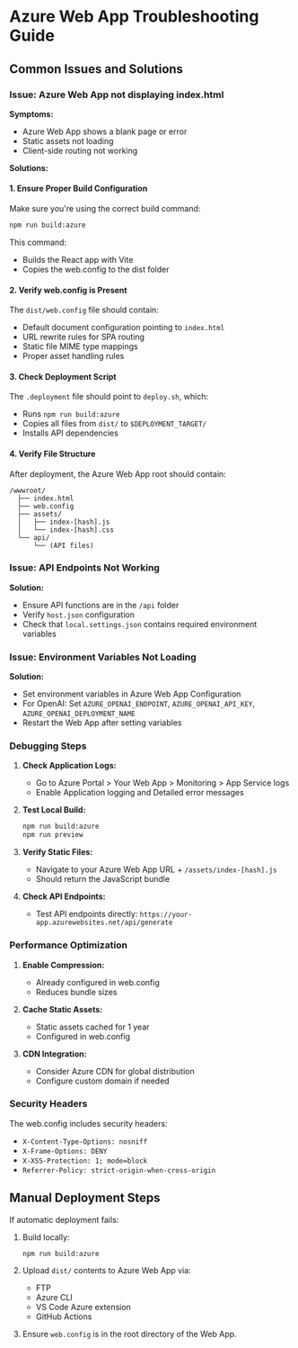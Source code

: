 # Azure Web App Troubleshooting Guide

## Common Issues and Solutions

### Issue: Azure Web App not displaying index.html

**Symptoms:**
- Azure Web App shows a blank page or error
- Static assets not loading
- Client-side routing not working

**Solutions:**

#### 1. Ensure Proper Build Configuration
Make sure you're using the correct build command:
```bash
npm run build:azure
```

This command:
- Builds the React app with Vite
- Copies the web.config to the dist folder

#### 2. Verify web.config is Present
The `dist/web.config` file should contain:
- Default document configuration pointing to `index.html`
- URL rewrite rules for SPA routing
- Static file MIME type mappings
- Proper asset handling rules

#### 3. Check Deployment Script
The `.deployment` file should point to `deploy.sh`, which:
- Runs `npm run build:azure`
- Copies all files from `dist/` to `$DEPLOYMENT_TARGET/`
- Installs API dependencies

#### 4. Verify File Structure
After deployment, the Azure Web App root should contain:
```
/wwwroot/
  ├── index.html
  ├── web.config
  ├── assets/
  │   ├── index-[hash].js
  │   └── index-[hash].css
  └── api/
      └── (API files)
```

### Issue: API Endpoints Not Working

**Solution:**
- Ensure API functions are in the `/api` folder
- Verify `host.json` configuration
- Check that `local.settings.json` contains required environment variables

### Issue: Environment Variables Not Loading

**Solution:**
- Set environment variables in Azure Web App Configuration
- For OpenAI: Set `AZURE_OPENAI_ENDPOINT`, `AZURE_OPENAI_API_KEY`, `AZURE_OPENAI_DEPLOYMENT_NAME`
- Restart the Web App after setting variables

### Debugging Steps

1. **Check Application Logs:**
   - Go to Azure Portal > Your Web App > Monitoring > App Service logs
   - Enable Application logging and Detailed error messages

2. **Test Local Build:**
   ```bash
   npm run build:azure
   npm run preview
   ```

3. **Verify Static Files:**
   - Navigate to your Azure Web App URL + `/assets/index-[hash].js`
   - Should return the JavaScript bundle

4. **Check API Endpoints:**
   - Test API endpoints directly: `https://your-app.azurewebsites.net/api/generate`

### Performance Optimization

1. **Enable Compression:**
   - Already configured in web.config
   - Reduces bundle sizes

2. **Cache Static Assets:**
   - Static assets cached for 1 year
   - Configured in web.config

3. **CDN Integration:**
   - Consider Azure CDN for global distribution
   - Configure custom domain if needed

### Security Headers

The web.config includes security headers:
- `X-Content-Type-Options: nosniff`
- `X-Frame-Options: DENY`
- `X-XSS-Protection: 1; mode=block`
- `Referrer-Policy: strict-origin-when-cross-origin`

## Manual Deployment Steps

If automatic deployment fails:

1. Build locally:
   ```bash
   npm run build:azure
   ```

2. Upload `dist/` contents to Azure Web App via:
   - FTP
   - Azure CLI
   - VS Code Azure extension
   - GitHub Actions

3. Ensure `web.config` is in the root directory of the Web App.
